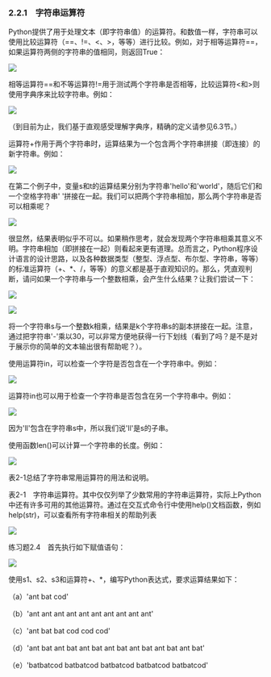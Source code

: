    

### 2.2.1　字符串运算符

Python提供了用于处理文本（即字符串值）的运算符。和数值一样，字符串可以使用比较运算符（==、!=、<、>，等等）进行比较。例如，对于相等运算符==，如果运算符两侧的字符串的值相同，则返回True：

![](0-Assets/Epubook/程序员编程语言经典合集（计算机科学丛书5册套装），javapython编程语言含经典教材龙书《编译原理》%20(Bruce%20Eckel%20%20Alfred%20V.%20Aho%20%20Monica%20S.%20Lam%20etc.)%20(Z-Library)/images/image07906.jpeg)

相等运算符==和不等运算符!=用于测试两个字符串是否相等，比较运算符<和>则使用字典序来比较字符串。例如：

![](0-Assets/Epubook/程序员编程语言经典合集（计算机科学丛书5册套装），javapython编程语言含经典教材龙书《编译原理》%20(Bruce%20Eckel%20%20Alfred%20V.%20Aho%20%20Monica%20S.%20Lam%20etc.)%20(Z-Library)/images/image07907.jpeg)

（到目前为止，我们基于直观感受理解字典序，精确的定义请参见6.3节。）

运算符+作用于两个字符串时，运算结果为一个包含两个字符串拼接（即连接）的新字符串。例如：

![](0-Assets/Epubook/程序员编程语言经典合集（计算机科学丛书5册套装），javapython编程语言含经典教材龙书《编译原理》%20(Bruce%20Eckel%20%20Alfred%20V.%20Aho%20%20Monica%20S.%20Lam%20etc.)%20(Z-Library)/images/image07908.jpeg)

在第二个例子中，变量s和t的运算结果分别为字符串'hello'和'world'，随后它们和一个空格字符串' '拼接在一起。我们可以把两个字符串相加，那么两个字符串是否可以相乘呢？

![](0-Assets/Epubook/程序员编程语言经典合集（计算机科学丛书5册套装），javapython编程语言含经典教材龙书《编译原理》%20(Bruce%20Eckel%20%20Alfred%20V.%20Aho%20%20Monica%20S.%20Lam%20etc.)%20(Z-Library)/images/image07909.jpeg)

很显然，结果表明似乎不可以。如果稍作思考，就会发现两个字符串相乘其意义不明。字符串相加（即拼接在一起）则看起来更有道理。总而言之，Python程序设计语言的设计思路，以及各种数据类型（整型、浮点型、布尔型、字符串，等等）的标准运算符（+、*、/，等等）的意义都是基于直观知识的。那么，凭直观判断，请问如果一个字符串与一个整数相乘，会产生什么结果？让我们尝试一下：

![](0-Assets/Epubook/程序员编程语言经典合集（计算机科学丛书5册套装），javapython编程语言含经典教材龙书《编译原理》%20(Bruce%20Eckel%20%20Alfred%20V.%20Aho%20%20Monica%20S.%20Lam%20etc.)%20(Z-Library)/images/image07910.jpeg)

![](0-Assets/Epubook/程序员编程语言经典合集（计算机科学丛书5册套装），javapython编程语言含经典教材龙书《编译原理》%20(Bruce%20Eckel%20%20Alfred%20V.%20Aho%20%20Monica%20S.%20Lam%20etc.)%20(Z-Library)/images/image07911.jpeg)

将一个字符串s与一个整数k相乘，结果是k个字符串s的副本拼接在一起。注意，通过把字符串'-'乘以30，可以非常方便地获得一行下划线（看到了吗？是不是对于展示你的简单的文本输出很有帮助呢？）。

使用运算符in，可以检查一个字符是否包含在一个字符串中。例如：

![](0-Assets/Epubook/程序员编程语言经典合集（计算机科学丛书5册套装），javapython编程语言含经典教材龙书《编译原理》%20(Bruce%20Eckel%20%20Alfred%20V.%20Aho%20%20Monica%20S.%20Lam%20etc.)%20(Z-Library)/images/image07912.jpeg)

运算符in也可以用于检查一个字符串是否包含在另一个字符串中。例如：

![](0-Assets/Epubook/程序员编程语言经典合集（计算机科学丛书5册套装），javapython编程语言含经典教材龙书《编译原理》%20(Bruce%20Eckel%20%20Alfred%20V.%20Aho%20%20Monica%20S.%20Lam%20etc.)%20(Z-Library)/images/image07913.jpeg)

因为'll'包含在字符串s中，所以我们说'll'是s的子串。

使用函数len()可以计算一个字符串的长度。例如：

![](0-Assets/Epubook/程序员编程语言经典合集（计算机科学丛书5册套装），javapython编程语言含经典教材龙书《编译原理》%20(Bruce%20Eckel%20%20Alfred%20V.%20Aho%20%20Monica%20S.%20Lam%20etc.)%20(Z-Library)/images/image07914.jpeg)

表2-1总结了字符串常用运算符的用法和说明。

表2-1　字符串运算符。其中仅仅列举了少数常用的字符串运算符，实际上Python中还有许多可用的其他运算符。通过在交互式命令行中使用help()文档函数，例如help(str)，可以查看所有字符串相关的帮助列表

![](0-Assets/Epubook/程序员编程语言经典合集（计算机科学丛书5册套装），javapython编程语言含经典教材龙书《编译原理》%20(Bruce%20Eckel%20%20Alfred%20V.%20Aho%20%20Monica%20S.%20Lam%20etc.)%20(Z-Library)/images/image07915.jpeg)

练习题2.4　首先执行如下赋值语句：

![](0-Assets/Epubook/程序员编程语言经典合集（计算机科学丛书5册套装），javapython编程语言含经典教材龙书《编译原理》%20(Bruce%20Eckel%20%20Alfred%20V.%20Aho%20%20Monica%20S.%20Lam%20etc.)%20(Z-Library)/images/image07916.jpeg)

使用s1、s2、s3和运算符+、*，编写Python表达式，要求运算结果如下：

（a）'ant bat cod'

（b）'ant ant ant ant ant ant ant ant ant ant'

（c）'ant bat bat cod cod cod'

（d）'ant bat ant bat ant bat ant bat ant bat ant bat ant bat'

（e）'batbatcod batbatcod batbatcod batbatcod batbatcod'